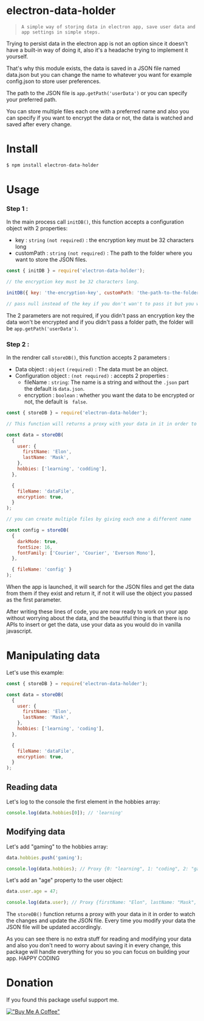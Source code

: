 # electron-data-holder

> `A simple way of storing data in electron app, save user data and app settings in simple steps.`

Trying to persist data in the electron app is not an option since it doesn't have a built-in way of doing it, also it's a headache trying to implement it yourself.

That's why this module exists, the data is saved in a JSON file named data.json but you can change the name to whatever you want for example config.json to store user preferences.

The path to the JSON file is `app.getPath('userData')` or you can specify your preferred path.

You can store multiple files each one with a preferred name and also you can specify if you want to encrypt the data or not, the data is watched and saved after every change.

# Install

```js
$ npm install electron-data-holder
```

# Usage

### Step 1 :

In the main process call `initDB()`, this function accepts a configuration object with 2 properties:

- key : `string` `(not required)` : the encryption key must be 32 characters long
- customPath : `string` `(not required)` : The path to the folder where you want to store the JSON files.

```js
const { initDB } = require('electron-data-holder');

// the encryption key must be 32 characters long.

initDB({ key: 'the-encryption-key', customPath: 'the-path-to-the-folder' });

// pass null instead of the key if you don't wan't to pass it but you want to pass a folder path;
```

The 2 parameters are not required, if you didn't pass an encryption key the data won't be encrypted and if you didn't pass a folder path, the folder will be `app.getPath('userData')`.

### Step 2 :

In the rendrer call `storeDB()`, this function accepts 2 parameters :

- Data object : `object` `(required)` : The data must be an object.
- Configuration object : `(not required)` : accepts 2 properties :
  - fileName : `string`: The name is a string and without the `.json` part the default is `data.json`.
  - encryption : `boolean` : whether you want the data to be encrypted or not, the default is ` false`.

```js
const { storeDB } = require('electron-data-holder');

// This function will returns a proxy with your data in it in order to watch the changes and update the JSON file.

const data = storeDB(
  {
    user: {
      firstName: 'Elon',
      lastName: 'Mask',
    },
    hobbies: ['learning', 'codding'],
  },

  {
    fileName: 'dataFile',
    encryption: true,
  }
);

// you can create multiple files by giving each one a different name

const config = storeDB(
  {
    darkMode: true,
    fontSize: 16,
    fontFamily: ['Courier', 'Courier', 'Everson Mono'],
  },

  { fileName: 'config' }
);
```

When the app is launched, it will search for the JSON files and get the data from them if they exist and return it, if not it will use the object you passed as the first parameter.

After writing these lines of code, you are now ready to work on your app without worrying about the data, and the beautiful thing is that there is no APIs to insert or get the data, use your data as you would do in vanilla javascript.

# Manipulating data

Let's use this example:

```js
const { storeDB } = require('electron-data-holder');

const data = storeDB(
  {
    user: {
      firstName: 'Elon',
      lastName: 'Mask',
    },
    hobbies: ['learning', 'coding'],
  },

  {
    fileName: 'dataFile',
    encryption: true,
  }
);
```

## Reading data

Let's log to the console the first element in the hobbies array:

```js
console.log(data.hobbies[0]); // 'learning'
```

## Modifying data

Let's add "gaming" to the hobbies array:

```js
data.hobbies.push('gaming');

console.log(data.hobbies); // Proxy {0: "learning", 1: "coding", 2: "gaming"}
```

Let's add an "age" property to the user object:

```js
data.user.age = 47;

console.log(data.user); // Proxy {firstName: "Elon", lastName: "Mask", age: 47}
```

The `storeDB()` function returns a proxy with your data in it in order to watch the changes and update the JSON file.
Every time you modify your data the JSON file will be updated accordingly.

As you can see there is no extra stuff for reading and modifying your data and also you don't need to worry about saving it in every change, this package will handle everything for you so you can focus on building your app. HAPPY CODING

# Donation

If you found this package useful support me.

[!["Buy Me A Coffee"](https://www.buymeacoffee.com/assets/img/custom_images/orange_img.png)](https://www.buymeacoffee.com/gugocharade)


